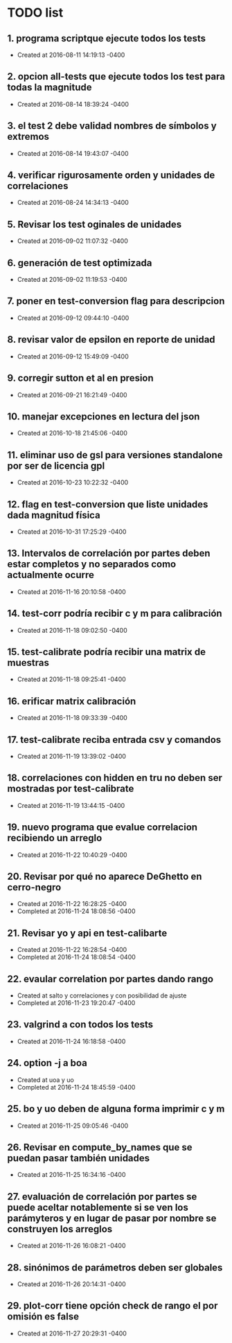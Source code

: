# TODO list
## 1. programa scriptque ejecute todos los tests
- Created at   2016-08-11 14:19:13 -0400

## 2. opcion all-tests que ejecute todos los test para todas la magnitude
- Created at   2016-08-14 18:39:24 -0400

## 3. el test 2 debe validad nombres de símbolos y extremos
- Created at   2016-08-14 19:43:07 -0400

## 4. verificar rigurosamente orden y unidades de correlaciones
- Created at   2016-08-24 14:34:13 -0400

## 5. Revisar los test oginales de unidades
- Created at   2016-09-02 11:07:32 -0400

## 6. generación de test optimizada
- Created at   2016-09-02 11:19:53 -0400

## 7. poner en test-conversion flag para descripcion
- Created at   2016-09-12 09:44:10 -0400

## 8. revisar valor de epsilon en reporte de unidad
- Created at   2016-09-12 15:49:09 -0400

## 9. corregir sutton et al en presion
- Created at   2016-09-21 16:21:49 -0400

## 10. manejar excepciones en lectura del json
- Created at   2016-10-18 21:45:06 -0400

## 11. eliminar uso de gsl para versiones standalone por ser de licencia gpl
- Created at   2016-10-23 10:22:32 -0400

## 12. flag en test-conversion que liste unidades dada magnitud física
- Created at   2016-10-31 17:25:29 -0400

## 13. Intervalos de correlación por partes deben estar completos y no separados como actualmente ocurre
- Created at   2016-11-16 20:10:58 -0400

## 14. test-corr podría recibir c y m para calibración
- Created at   2016-11-18 09:02:50 -0400

## 15. test-calibrate podría recibir una matrix de muestras
- Created at   2016-11-18 09:25:41 -0400

## 16. erificar matrix calibración
- Created at   2016-11-18 09:33:39 -0400

## 17. test-calibrate reciba entrada csv y comandos
- Created at   2016-11-19 13:39:02 -0400

## 18. correlaciones con hidden en tru no deben ser mostradas por test-calibrate
- Created at   2016-11-19 13:44:15 -0400

## 19. nuevo programa que evalue correlacion recibiendo un arreglo
- Created at   2016-11-22 10:40:29 -0400

## 20. Revisar por qué no aparece DeGhetto en cerro-negro
- Created at   2016-11-22 16:28:25 -0400
- Completed at 2016-11-24 18:08:56 -0400

## 21. Revisar yo y api en test-calibarte
- Created at   2016-11-22 16:28:54 -0400
- Completed at 2016-11-24 18:08:54 -0400

## 22. evaular correlation por partes dando rango
- Created at    salto y correlaciones y con posibilidad de ajuste
- Completed at 2016-11-23 19:20:47 -0400

## 23. valgrind a con todos los tests
- Created at   2016-11-24 16:18:58 -0400

## 24. option -j a boa
- Created at    uoa y uo
- Completed at 2016-11-24 18:45:59 -0400

## 25. bo y uo deben de alguna forma imprimir c y m
- Created at   2016-11-25 09:05:46 -0400

## 26. Revisar en compute_by_names que se puedan pasar también unidades
- Created at   2016-11-25 16:34:16 -0400

## 27. evaluación de correlación por partes se puede aceltar notablemente si se ven los parámyteros y en lugar de pasar por nombre se construyen los arreglos
- Created at   2016-11-26 16:08:21 -0400

## 28. sinónimos de parámetros deben ser globales
- Created at   2016-11-26 20:14:31 -0400

## 29. plot-corr tiene opción check de rango el por omisión es false
- Created at   2016-11-27 20:29:31 -0400

